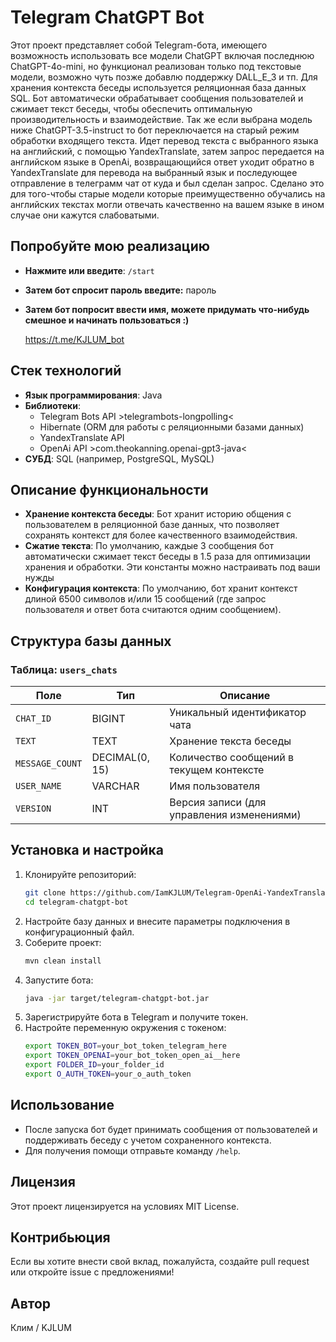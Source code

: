 # Telegram ChatGPT Bot

Этот проект представляет собой Telegram-бота, имеющего возможность использовать все модели ChatGPT включая последнюю ChatGPT-4o-mini, но функционал реализован только под текстовые модели, возможно чуть позже добавлю поддержку DALL_E_3 и тп. 
Для хранения контекста беседы используется реляционная база данных SQL.
Бот автоматически обрабатывает сообщения пользователей и сжимает текст беседы, чтобы обеспечить оптимальную производительность и взаимодействие.
	Так же если выбрана модель ниже ChatGPT-3.5-instruct то бот переключается на старый режим обработки входящего текста. Идет перевод текста с выбранного языка на английский, с помощью YandexTranslate, затем запрос передается на английском языке в OpenAi, возвращающийся ответ уходит обратно в YandexTranslate для перевода на выбранный язык и последующее отправление в телеграмм чат от куда и был сделан запрос.
		 Сделано это для того-чтобы старые модели которые преимущественно обучались на английских текстах могли отвечать качественно на вашем языке в ином случае они кажутся слабоватыми. 

## Попробуйте мою реализацию

- **Нажмите или введите**:
	`/start`

- **Затем бот спросит пароль введите:**
	пароль

- **Затем бот попросит ввести имя, можете 
	придумать что-нибудь смешное и начинать пользоваться :)**
	
	https://t.me/KJLUM_bot
	
## Стек технологий

- **Язык программирования**: Java
- **Библиотеки**: 
  - Telegram Bots API   >telegrambots-longpolling<
  - Hibernate (ORM для работы с реляционными базами данных)
  - YandexTranslate API
  - OpenAi API               >com.theokanning.openai-gpt3-java<
- **СУБД**: SQL (например, PostgreSQL, MySQL)

## Описание функциональности

- **Хранение контекста беседы**: Бот хранит историю общения с пользователем в реляционной базе данных, что позволяет сохранять контекст для более качественного взаимодействия.
- **Сжатие текста**: По умолчанию, каждые 3 сообщения бот автоматически сжимает текст беседы в 1.5 раза для оптимизации хранения и обработки. Эти константы можно настраивать под ваши нужды
- **Конфигурация контекста**: По умолчанию, бот хранит контекст длиной 6500 символов и/или 15 сообщений (где запрос пользователя и ответ бота считаются одним сообщением).

## Структура базы данных

### Таблица: `users_chats`

| Поле            | Тип            | Описание                                   |
| --------------- | -------------- | ------------------------------------------ |
| `CHAT_ID`       | BIGINT         | Уникальный идентификатор чата              |
| `TEXT`          | TEXT           | Хранение текста беседы                     |
| `MESSAGE_COUNT` | DECIMAL(0, 15) | Количество сообщений в текущем контексте   |
| `USER_NAME`     | VARCHAR        | Имя пользователя                           |
| `VERSION`       | INT            | Версия записи (для управления изменениями) |

## Установка и настройка

1. Клонируйте репозиторий:
   ```bash
   git clone https://github.com/IamKJLUM/Telegram-OpenAi-YandexTranslate.git
   cd telegram-chatgpt-bot
   ```
2. Настройте базу данных и внесите параметры подключения в конфигурационный файл.
3. Соберите проект:
   ```bash
   mvn clean install
   ```
4. Запустите бота:
   ```bash
   java -jar target/telegram-chatgpt-bot.jar
   ```
5. Зарегистрируйте бота в Telegram и получите токен.
6. Настройте переменную окружения с токеном:
   ```bash
   export TOKEN_BOT=your_bot_token_telegram_here
   export TOKEN_OPENAI=your_bot_token_open_ai__here
   export FOLDER_ID=your_folder_id
   export O_AUTH_TOKEN=your_o_auth_token
   ```

## Использование
- После запуска бот будет принимать сообщения от пользователей и поддерживать беседу с учетом сохраненного контекста.
- Для получения помощи отправьте команду `/help`.

## Лицензия
Этот проект лицензируется на условиях MIT License. 

## Контрибьюция
Если вы хотите внести свой вклад, пожалуйста, создайте pull request или откройте issue с предложениями!

## Автор
Клим / KJLUM
```
